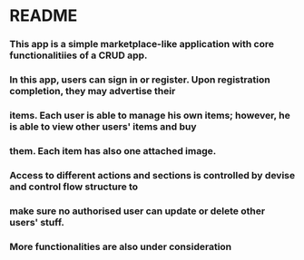 # README

### This app is a simple marketplace-like application with core functionalitiies of a CRUD app.

### In this app, users can sign in or register. Upon registration completion, they may advertise their 
### items. Each user is able to manage his own items; however, he is able to view other users' items and buy 
### them. Each item has also one attached image.

### Access to different actions and sections is controlled by devise and control flow structure to
### make sure no authorised user can update or delete other users' stuff.

### More functionalities are also under consideration
